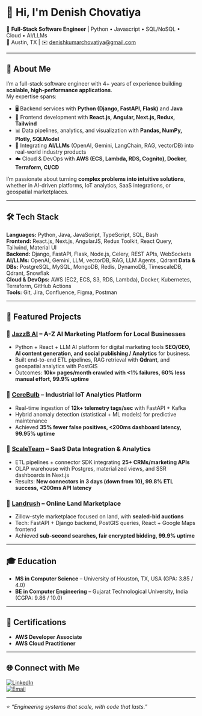 # 👋 Hi, I'm Denish Chovatiya  

🚀 **Full-Stack Software Engineer** | Python • Javascript • SQL/NoSQL • Cloud • AI/LLMs  
📍 Austin, TX | ✉️ [denishkumarchovatiya@gmail.com](mailto:denishkumarchovatiya@gmail.com)  

---

## 🔹 About Me  
I’m a full-stack software engineer with 4+ years of experience building **scalable, high-performance applications**.  
My expertise spans:  
- 🖥️ Backend services with **Python (Django, FastAPI, Flask)** and **Java**  
- 🎨 Frontend development with **React.js, Angular, Next.js, Redux, Tailwind**  
- 📊 Data pipelines, analytics, and visualization with **Pandas, NumPy, Plotly, SQLModel**  
- 🤖 Integrating **AI/LLMs** (OpenAI, Gemini, LangChain, RAG, vectorDB) into real-world industry products  
- ☁️ Cloud & DevOps with **AWS (ECS, Lambda, RDS, Cognito), Docker, Terraform, CI/CD**  

I’m passionate about turning **complex problems into intuitive solutions**, whether in AI-driven platforms, IoT analytics, SaaS integrations, or geospatial marketplaces.  

---

## 🛠️ Tech Stack  

**Languages:** Python, Java, JavaScript, TypeScript, SQL, Bash  
**Frontend:** React.js, Next.js, AngularJS, Redux Toolkit, React Query, Tailwind, Material UI  
**Backend:** Django, FastAPI, Flask, Node.js, Celery, REST APIs, WebSockets  
**AI/LLMs:** OpenAI, Gemini, LLM, vectorDB, RAG, LLM Agents , Qdrant
**Data & DBs:** PostgreSQL, MySQL, MongoDB, Redis, DynamoDB, TimescaleDB, Qdrant, Snowflak  
**Cloud & DevOps:** AWS (EC2, ECS, S3, RDS, Lambda), Docker, Kubernetes, Terraform, GitHub Actions  
**Tools:** Git, Jira, Confluence, Figma, Postman  

---

## 📂 Featured Projects  

### 🔹 [JazzB AI](#) – A-Z AI Marketing Platform for Local Businesses 
- Python + React + LLM  AI platform for digital marketing tools **SEO/GEO, AI content generation, and social publishing / Analytics**  for business.
- Built end-to-end ETL pipelines, RAG retrieval with **Qdrant**, and geospatial analytics with PostGIS  
- Outcomes: **10k+ pages/month crawled with <1% failures, 60% less manual effort, 99.9% uptime**  

### 🔹 [CereBulb](#) – Industrial IoT Analytics Platform  
- Real-time ingestion of **12k+ telemetry tags/sec** with FastAPI + Kafka  
- Hybrid anomaly detection (statistical + ML models) for predictive maintenance  
- Achieved **35% fewer false positives, <200ms dashboard latency, 99.95% uptime**  

### 🔹 [ScaleTeam](#) – SaaS Data Integration & Analytics  
- ETL pipelines + connector SDK integrating **25+ CRMs/marketing APIs**  
- OLAP warehouse with Postgres, materialized views, and SSR dashboards in Next.js  
- Results: **New connectors in 3 days (down from 10), 99.8% ETL success, <200ms API latency**  

### 🔹 [Landrush](#) – Online Land Marketplace  
- Zillow-style marketplace focused on land, with **sealed-bid auctions**  
- Tech: FastAPI + Django backend, PostGIS queries, React + Google Maps frontend  
- Achieved **sub-second searches, fair encrypted bidding, 99.9% uptime**  

---

## 🎓 Education  

- **MS in Computer Science** – University of Houston, TX, USA (GPA: 3.85 / 4.0)  
- **BE in Computer Engineering** – Gujarat Technological University, India (CGPA: 9.86 / 10.0)  

---

## 🏅 Certifications  

- **AWS Developer Associate**  
- **AWS Cloud Practitioner**  

---

## 🌐 Connect with Me  

[![LinkedIn](https://img.shields.io/badge/-LinkedIn-0A66C2?style=flat&logo=linkedin&logoColor=white)](www.linkedin.com/in/denishchovatiya)  
[![Email](https://img.shields.io/badge/-Email-D14836?style=flat&logo=gmail&logoColor=white)](mailto:denishkumarchovatiya@gmail.com)  

---
⭐️ *“Engineering systems that scale, with code that lasts.”*  

